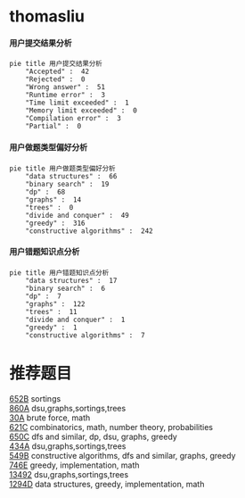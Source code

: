 # thomasliu

<!-- tabs:start -->



#### **用户提交结果分析**

```mermaid
pie title 用户提交结果分析
    "Accepted" :  42
    "Rejected" :  0
    "Wrong answer" :  51
    "Runtime error" :  3
    "Time limit exceeded" :  1
    "Memory limit exceeded" :  0
    "Compilation error" :  3
    "Partial" :  0
```

#### **用户做题类型偏好分析**

```mermaid
pie title 用户做题类型偏好分析
    "data structures" :  66
    "binary search" :  19
    "dp" :  68
    "graphs" :  14
    "trees" :  0
    "divide and conquer" :  49
    "greedy" :  316
    "constructive algorithms" :  242
```
#### **用户错题知识点分析**

```mermaid
pie title 用户错题知识点分析
    "data structures" :  17
    "binary search" :  6
    "dp" :  7
    "graphs" :  122
    "trees" :  11
    "divide and conquer" :  1
    "greedy" :  1
    "constructive algorithms" :  7
```



<!-- tabs:end -->
# 推荐题目
[652B](https://codeforces.com/contest/652/problem/B)		sortings		  
[860A](https://codeforces.com/contest/860/problem/A)		dsu,graphs,sortings,trees		  
[30A](https://codeforces.com/contest/30/problem/A)		brute force,
                        math		  
[621C](https://codeforces.com/contest/621/problem/C)		combinatorics,
                        math,
                        number theory,
                        probabilities		  
[650C](https://codeforces.com/contest/650/problem/C)		dfs and similar,
                        dp,
                        dsu,
                        graphs,
                        greedy		  
[434A](https://codeforces.com/contest/434/problem/A)		dsu,graphs,sortings,trees		  
[549B](https://codeforces.com/contest/549/problem/B)		constructive algorithms,
                        dfs and similar,
                        graphs,
                        greedy		  
[746E](https://codeforces.com/contest/746/problem/E)		greedy,
                        implementation,
                        math		  
[13492](https://codeforces.com/contest/1349/problem/2)		dsu,graphs,sortings,trees		  
[1294D](https://codeforces.com/contest/1294/problem/D)		data structures,
                        greedy,
                        implementation,
                        math		  
